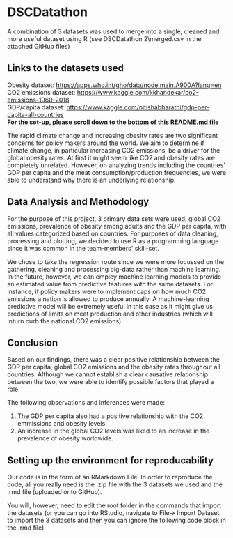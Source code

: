 # DSCDatathon

A combination of 3 datasets was used to merge into a single, cleaned and more useful dataset using R (see DSCDatathon 2\merged.csv in the attached GitHub files)

## Links to the datasets used
Obesity dataset: https://apps.who.int/gho/data/node.main.A900A?lang=en <br />
CO2 emissions dataset: https://www.kaggle.com/kkhandekar/co2-emissions-1960-2018 <br />
GDP/capita dataset: https://www.kaggle.com/nitishabharathi/gdp-per-capita-all-countries <br />
**For the set-up, please scroll down to the bottom of this README.md file**

The rapid climate change and increasing obesity rates are two significant concerns for policy makers around the world. We aim to determine if climate change, in particular increasing CO2 emissions, be a driver for the global obesity rates. At first it might seem like CO2 and obesity rates are completely unrelated. However, on analyzing trends including the countries' GDP per capita and the meat consumption/production frequencies, we were able to understand why there is an underlying relationship.


## Data Analysis and Methodology 
For the purpose of this project, 3 primary data sets were used; global CO2 emissions, prevalence of obesity among adults and the GDP per capita, with all values categorized based on countries. For purposes of data cleaning, processing and plotting, we decided to use R as a programming language since it was common in the team-members' skill-set.

We chose to take the regression route since we were more focussed on the gathering, cleaning and processing big-data rather than machine learning. In the future, however, we can employ machine learning models to provide an estimated value from predictive features with the same datasets. For instance, if policy makers were to implement caps on how much CO2 emissions a nation is allowed to produce annually. A machine-learning predictive model will be extremely useful in this case as it might give us predictions of limits on meat production and other industries (which will inturn curb the national CO2 emissions)


## Conclusion
Based on our findings, there was a clear positive relationship between the GDP per capita, global CO2 emissions and the obesity rates throughout all countries. Although we cannot establish a clear causative relationship between the two, we were able to identify possible factors that played a role. 

The following observations and inferences were made:
1. The GDP per capita also had a positive relationship with the CO2 emmissions and obesity levels.
2. An increase in the global CO2 levels was liked to an increase in the prevalence of obesity worldwide.


## Setting up the environment for reproducability
Our code is in the form of an RMarkdown File. In order to reproduce the code, all you really need is the .zip file with the 3 datasets we used and the .rmd file (uploaded onto GitHub).

You will, however, need to edit the root folder in the commands that import the datasets (or you can go into RStudio, navigate to File-> Import Dataset to import the 3 datasets and then you can ignore the following code block in the .rmd file)
